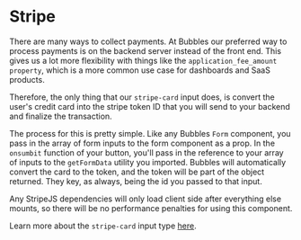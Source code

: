 # Stripe

There are many ways to collect payments. At Bubbles our preferred way to process payments is on the backend server instead of the front end. This gives us a lot more flexibility with things like the `application_fee_amount property`, which is a more common use case for dashboards and SaaS products.

Therefore, the only thing that our `stripe-card` input does, is convert the user's credit card into the stripe token ID that you will send to your backend and finalize the transaction.

The process for this is pretty simple. Like any Bubbles `Form` component, you pass in the array of form inputs to the form component as a prop. In the `onsumbit` function of your button, you'll pass in the reference to your array of inputs to the `getFormData` utility you imported. Bubbles will automatically convert the card to the token, and the token will be part of the object returned. They key, as always, being the id you passed to that input.

Any StripeJS dependencies will only load client side after everything else mounts, so there will be no performance penalties for using this component.

Learn more about the `stripe-card` input type [here](/inputs).

